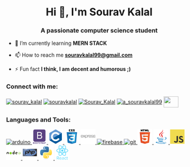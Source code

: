 <h1 align="center">Hi 👋, I'm Sourav Kalal</h1>
<h3 align="center">A passionate computer science student</h3>

- 🌱 I’m currently learning **MERN STACK**

- 📫 How to reach me **souravkalal99@gmail.com**

- ⚡ Fun fact **I think, I am decent and humorous ;)**

<h3 align="left">Connect with me:</h3>
<p align="left">
<a href="https://twitter.com/sourav_kalal" target="blank"><img align="center" src="https://cdn1.iconfinder.com/data/icons/logotypes/32/twitter-256.png" alt="sourav_kalal" height="30" width="40" /></a>
<a href="https://linkedin.com/in/souravkalal" target="blank"><img align="center" src="https://cdn1.iconfinder.com/data/icons/logotypes/32/square-linkedin-256.png" alt="souravkalal" height="30" width="40" /></a>
<a href="https://stackoverflow.com/users/14867214" target="blank"><img align="center" src="https://cdn2.iconfinder.com/data/icons/social-icons-color/512/stackoverflow-512.png" alt="Sourav_Kalal" height="30" width="40" /></a>
<a href="https://www.hackerrank.com/a_souravkalal99" target="blank"><img align="center" src="https://cdn4.iconfinder.com/data/icons/logos-and-brands/512/160_Hackerrank_logo_logos-256.png" alt="a_souravkalal99" height="30" width="40" /></a>
<a href="https://codeforces.com/profile/sourav_kalal" target="blank"><img align="center" src="https://cdn.iconscout.com/icon/free/png-256/code-forces-3629285-3031869.png" height="30" width="40" /></a>
</p>
<h3 align="left">Languages and Tools:</h3>
<p align="left"> <a href="https://www.arduino.cc/" target="_blank"> <img src="https://cdn.worldvectorlogo.com/logos/arduino-1.svg" alt="arduino" width="40" height="40"/> </a> <a href="https://getbootstrap.com" target="_blank"> <img src="https://raw.githubusercontent.com/devicons/devicon/master/icons/bootstrap/bootstrap-plain-wordmark.svg" alt="bootstrap" width="40" height="40"/> </a> <a href="https://www.cprogramming.com/" target="_blank"> <img src="https://raw.githubusercontent.com/devicons/devicon/master/icons/c/c-original.svg" alt="c" width="40" height="40"/> </a> <a href="https://www.w3schools.com/css/" target="_blank"> <img src="https://raw.githubusercontent.com/devicons/devicon/master/icons/css3/css3-original-wordmark.svg" alt="css3" width="40" height="40"/> </a> <a href="https://expressjs.com" target="_blank"> <img src="https://raw.githubusercontent.com/devicons/devicon/master/icons/express/express-original-wordmark.svg" alt="express" width="40" height="40"/> </a> <a href="https://firebase.google.com/" target="_blank"> <img src="https://www.vectorlogo.zone/logos/firebase/firebase-icon.svg" alt="firebase" width="40" height="40"/> </a> <a href="https://git-scm.com/" target="_blank"> <img src="https://www.vectorlogo.zone/logos/git-scm/git-scm-icon.svg" alt="git" width="40" height="40"/> </a> <a href="https://www.w3.org/html/" target="_blank"> <img src="https://raw.githubusercontent.com/devicons/devicon/master/icons/html5/html5-original-wordmark.svg" alt="html5" width="40" height="40"/> </a> <a href="https://www.java.com" target="_blank"> <img src="https://raw.githubusercontent.com/devicons/devicon/master/icons/java/java-original.svg" alt="java" width="40" height="40"/> </a> <a href="https://developer.mozilla.org/en-US/docs/Web/JavaScript" target="_blank"> <img src="https://raw.githubusercontent.com/devicons/devicon/master/icons/javascript/javascript-original.svg" alt="javascript" width="40" height="40"/> </a> <a href="https://nodejs.org" target="_blank"> <img src="https://raw.githubusercontent.com/devicons/devicon/master/icons/nodejs/nodejs-original-wordmark.svg" alt="nodejs" width="40" height="40"/> </a> <a href="https://www.php.net" target="_blank"> <img src="https://raw.githubusercontent.com/devicons/devicon/master/icons/php/php-original.svg" alt="php" width="40" height="40"/> </a> <a href="https://www.python.org" target="_blank"> <img src="https://raw.githubusercontent.com/devicons/devicon/master/icons/python/python-original.svg" alt="python" width="40" height="40"/> </a> <a href="https://reactjs.org/" target="_blank"> <img src="https://raw.githubusercontent.com/devicons/devicon/master/icons/react/react-original-wordmark.svg" alt="react" width="40" height="40"/> </a> </p>
